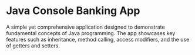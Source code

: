 <h1> Java Console Banking App </h1>

<p>
  A simple yet comprehensive application designed to demonstrate fundamental concepts of Java programming.
  The app showcases key features such as inheritance, method calling, access modifiers, and the use of getters and setters.
</p>
